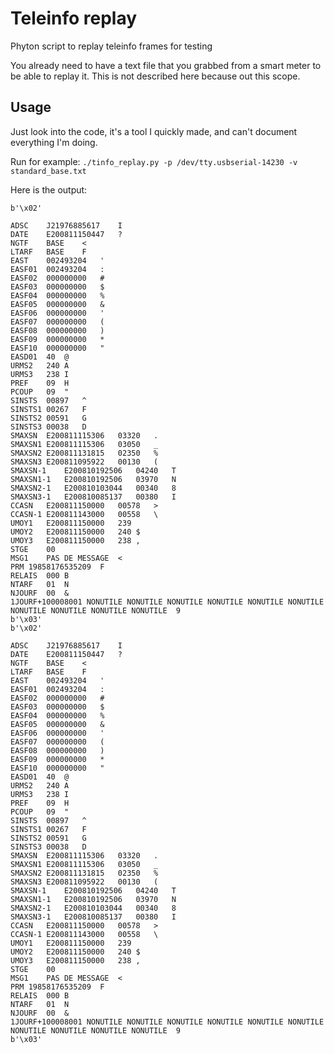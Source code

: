 # Teleinfo replay


Phyton script to replay teleinfo frames for testing

You already need to have a text file that you grabbed from a smart meter to be able to replay it. This is not described here because out this scope.

## Usage 

Just look into the code, it's a tool I quickly made, and can't document everything I'm doing.

Run for example:
`./tinfo_replay.py -p /dev/tty.usbserial-14230 -v standard_base.txt`


Here is the output:

```
b'\x02'

ADSC	J21976885617	I
DATE	E200811150447	?
NGTF	BASE	<
LTARF	BASE	F
EAST	002493204	'
EASF01	002493204	:
EASF02	000000000	#
EASF03	000000000	$
EASF04	000000000	%
EASF05	000000000	&
EASF06	000000000	'
EASF07	000000000	(
EASF08	000000000	)
EASF09	000000000	*
EASF10	000000000	"
EASD01	40	@
URMS2	240	A
URMS3	238	I
PREF	09	H
PCOUP	09	"
SINSTS	00897	^
SINSTS1	00267	F
SINSTS2	00591	G
SINSTS3	00038	D
SMAXSN	E200811115306	03320	.
SMAXSN1	E200811115306	03050	_
SMAXSN2	E200811131815	02350	%
SMAXSN3	E200811095922	00130	(
SMAXSN-1	E200810192506	04240	T
SMAXSN1-1	E200810192506	03970	N
SMAXSN2-1	E200810103044	00340	8
SMAXSN3-1	E200810085137	00380	I
CCASN	E200811150000	00578	>
CCASN-1	E200811143000	00558	\
UMOY1	E200811150000	239
UMOY2	E200811150000	240	$
UMOY3	E200811150000	238	,
STGE	00
MSG1	PAS DE MESSAGE	<
PRM	19858176535209	F
RELAIS	000	B
NTARF	01	N
NJOURF	00	&
1JOURF+100008001 NONUTILE NONUTILE NONUTILE NONUTILE NONUTILE NONUTILE NONUTILE NONUTILE NONUTILE NONUTILE	9
b'\x03'
b'\x02'

ADSC	J21976885617	I
DATE	E200811150447	?
NGTF	BASE	<
LTARF	BASE	F
EAST	002493204	'
EASF01	002493204	:
EASF02	000000000	#
EASF03	000000000	$
EASF04	000000000	%
EASF05	000000000	&
EASF06	000000000	'
EASF07	000000000	(
EASF08	000000000	)
EASF09	000000000	*
EASF10	000000000	"
EASD01	40	@
URMS2	240	A
URMS3	238	I
PREF	09	H
PCOUP	09	"
SINSTS	00897	^
SINSTS1	00267	F
SINSTS2	00591	G
SINSTS3	00038	D
SMAXSN	E200811115306	03320	.
SMAXSN1	E200811115306	03050	_
SMAXSN2	E200811131815	02350	%
SMAXSN3	E200811095922	00130	(
SMAXSN-1	E200810192506	04240	T
SMAXSN1-1	E200810192506	03970	N
SMAXSN2-1	E200810103044	00340	8
SMAXSN3-1	E200810085137	00380	I
CCASN	E200811150000	00578	>
CCASN-1	E200811143000	00558	\
UMOY1	E200811150000	239
UMOY2	E200811150000	240	$
UMOY3	E200811150000	238	,
STGE	00
MSG1	PAS DE MESSAGE	<
PRM	19858176535209	F
RELAIS	000	B
NTARF	01	N
NJOURF	00	&
1JOURF+100008001 NONUTILE NONUTILE NONUTILE NONUTILE NONUTILE NONUTILE NONUTILE NONUTILE NONUTILE NONUTILE	9
b'\x03'
```


